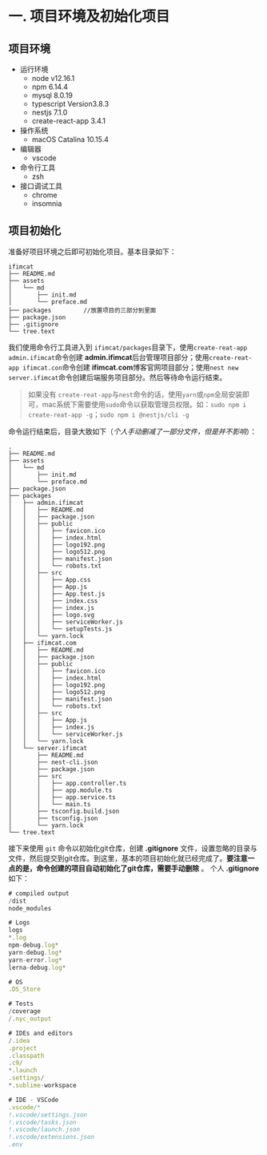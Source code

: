 # 一. 项目环境及初始化项目
## 项目环境
- 运行环境
  - node v12.16.1
  - npm 6.14.4
  - mysql 8.0.19
  - typescript Version3.8.3
  - nestjs 7.1.0
  - create-react-app 3.4.1
- 操作系统
  - macOS Catalina 10.15.4
- 编辑器
  - vscode
- 命令行工具
  - zsh
- 接口调试工具
  - chrome
  - insomnia
  
## 项目初始化
准备好项目环境之后即可初始化项目。基本目录如下：
```
ifimcat
├── README.md
├── assets
│   └── md
│       ├── init.md
│       └── preface.md
├── packages         //放置项目的三部分到里面
├── package.json
├── .gitignore
└── tree.text
```
我们使用命令行工具进入到 `ifimcat/packages`目录下，使用`create-reat-app admin.ifimcat`命令创建 **admin.ifimcat**后台管理项目部分；使用`create-reat-app ifimcat.con`命令创建 **ifimcat.com**博客官网项目部分；使用`nest new server.ifimcat`命令创建后端服务项目部分。然后等待命令运行结束。
> 如果没有 `create-reat-app`与`nest`命令的话，使用`yarn`或`npm`全局安装即可，mac系统下需要使用`sudo`命令以获取管理员权限。如：`sudo npm i create-reat-app -g`；`sudo npm i @nestjs/cli -g`

命令运行结束后，目录大致如下（*个人手动删减了一部分文件，但是并不影响*）：

```
.
├── README.md
├── assets
│   └── md
│       ├── init.md
│       └── preface.md
├── package.json
├── packages
│   ├── admin.ifimcat
│   │   ├── README.md
│   │   ├── package.json
│   │   ├── public
│   │   │   ├── favicon.ico
│   │   │   ├── index.html
│   │   │   ├── logo192.png
│   │   │   ├── logo512.png
│   │   │   ├── manifest.json
│   │   │   └── robots.txt
│   │   ├── src
│   │   │   ├── App.css
│   │   │   ├── App.js
│   │   │   ├── App.test.js
│   │   │   ├── index.css
│   │   │   ├── index.js
│   │   │   ├── logo.svg
│   │   │   ├── serviceWorker.js
│   │   │   └── setupTests.js
│   │   └── yarn.lock
│   ├── ifimcat.com
│   │   ├── README.md
│   │   ├── package.json
│   │   ├── public
│   │   │   ├── favicon.ico
│   │   │   ├── index.html
│   │   │   ├── logo192.png
│   │   │   ├── logo512.png
│   │   │   ├── manifest.json
│   │   │   └── robots.txt
│   │   ├── src
│   │   │   ├── App.js
│   │   │   ├── index.js
│   │   │   └── serviceWorker.js
│   │   └── yarn.lock
│   └── server.ifimcat
│       ├── README.md
│       ├── nest-cli.json
│       ├── package.json
│       ├── src
│       │   ├── app.controller.ts
│       │   ├── app.module.ts
│       │   ├── app.service.ts
│       │   └── main.ts
│       ├── tsconfig.build.json
│       ├── tsconfig.json
│       └── yarn.lock
└── tree.text
```

接下来使用 `git` 命令以初始化git仓库，创建 **.gitignore** 文件，设置忽略的目录与文件，然后提交到git仓库。到这里，基本的项目初始化就已经完成了。**要注意一点的是，命令创建的项目自动初始化了git仓库，需要手动删除** 。 个人 **.gitignore**  如下：
```javascript
# compiled output
/dist
node_modules

# Logs
logs
*.log
npm-debug.log*
yarn-debug.log*
yarn-error.log*
lerna-debug.log*

# OS
.DS_Store

# Tests
/coverage
/.nyc_output

# IDEs and editors
/.idea
.project
.classpath
.c9/
*.launch
.settings/
*.sublime-workspace

# IDE - VSCode
.vscode/*
!.vscode/settings.json
!.vscode/tasks.json
!.vscode/launch.json
!.vscode/extensions.json
.env
```



